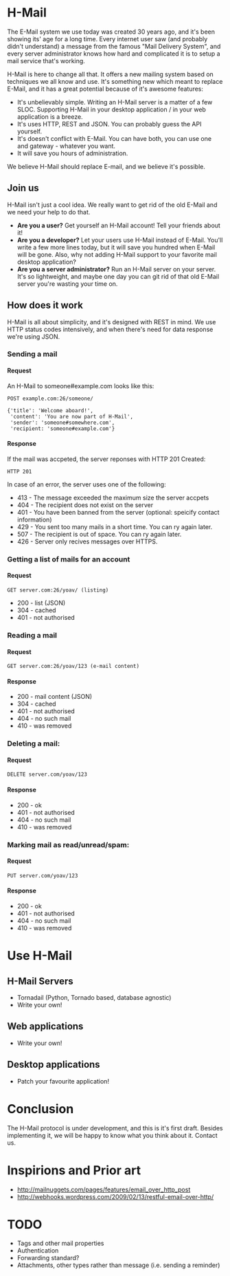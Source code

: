 # H-Mail

The E-Mail system we use today was created 30 years ago, and it's been showing its' age for a long time. Every internet user saw (and probably didn't understand) a message from the famous "Mail Delivery System", and every server administrator knows how hard and complicated it is to setup a mail service that's working.

H-Mail is here to change all that. It offers a new mailing system based on techniques we all know and use. It's something new which meant to replace E-Mail, and it has a great potential because of it's awesome features:

* It's unbelievably simple. Writing an H-Mail server is a matter of a few SLOC. Supporting H-Mail in your desktop application / in your web application is a breeze.
* It's uses HTTP, REST and JSON. You can probably guess the API yourself.
* It's doesn't conflict with E-Mail. You can have both, you can use one and gateway - whatever you want.
* It will save you hours of administration.

We believe H-Mail should replace E-mail, and we believe it's possible.

## Join us
H-Mail isn't just a cool idea. We really want to get rid of the old E-Mail and we need your help to do that.

* **Are you a user?** Get yourself an H-Mail account! Tell your friends about it!
* **Are you a developer?** Let your users use H-Mail instead of E-Mail. You'll write a few more lines today, but it will save you hundred when E-Mail will be gone. Also, why not adding H-Mail support to your favorite mail desktop application?
* **Are you a server administrator?** Run an H-Mail server on your server. It's so lightweight, and maybe one day you can git rid of that old E-Mail server you're wasting your time on.

## How does it work
H-Mail is all about simplicity, and it's designed with REST in mind. We use HTTP status codes intensively, and when there's need for data response we're using JSON.

### Sending a mail

#### Request
An H-Mail to someone#example.com looks like this:

    POST example.com:26/someone/
    
    {'title': 'Welcome aboard!',
     'content': 'You are now part of H-Mail',
     'sender': 'someone#somewhere.com',
     'recipient: 'someone#example.com'}

#### Response
If the mail was accpeted, the server reponses with HTTP 201 Created:

    HTTP 201

In case of an error, the server uses one of the following:

* 413 - The message exceeded the maximum size the server accpets
* 404 - The recipient does not exist on the server
* 401 - You have been banned from the server (optional: speicify contact information)
* 429 - You sent too many mails in a short time. You can ry again later.
* 507 - The recipient is out of space. You can ry again later.
* 426 - Server only recives messages over HTTPS.

### Getting a list of mails for an account
#### Request

    GET server.com:26/yoav/ (listing)

* 200 - list (JSON)
* 304 - cached
* 401 - not authorised

### Reading a mail
#### Request

    GET server.com:26/yoav/123 (e-mail content)

#### Response

* 200 - mail content (JSON)
* 304 - cached
* 401 - not authorised
* 404 - no such mail
* 410 - was removed

### Deleting a mail:
#### Request

    DELETE server.com/yoav/123

#### Response

* 200 - ok
* 401 - not authorised
* 404 - no such mail
* 410 - was removed

### Marking mail as read/unread/spam:
#### Request

    PUT server.com/yoav/123

#### Response

* 200 - ok
* 401 - not authorised
* 404 - no such mail
* 410 - was removed


# Use H-Mail
## H-Mail Servers

* Tornadail (Python, Tornado based, database agnostic)
* Write your own!

## Web applications

* Write your own!

## Desktop applications

* Patch your favourite application!

# Conclusion

The H-Mail protocol is under development, and this is it's first draft. Besides implementing it, we will be happy to know what you think about it. Contact us.

# Inspirions and Prior art

* http://mailnuggets.com/pages/features/email_over_http_post
* http://webhooks.wordpress.com/2009/02/13/restful-email-over-http/

# TODO

* Tags and other mail properties
* Authentication
* Forwarding standard?
* Attachments, other types rather than message (i.e. sending a reminder)